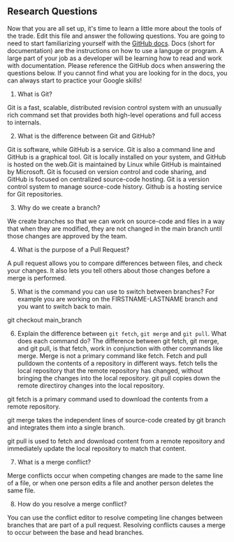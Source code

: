 ## Research Questions 

Now that you are all set up, it's time to learn a little more about the tools of the trade. Edit this file and answer the following questions. You are going to need to start familiarizing yourself with the [GitHub docs](https://docs.github.com/en). Docs (short for documentation) are the instructions on how to use a languge or program. A large part of your job as a developer will be learning how to read and work with documentation. Please reference the GitHub docs when answering the questions below. If you cannot find what you are looking for in the docs, you can always start to practice your Google skills!

1. What is Git?

Git is a fast, scalable, distributed revision control system with an unusually rich command set that provides both high-level operations and full access to internals.

2. What is the difference between Git and GitHub?

Git is software, while GitHub is a service. Git is also a command line and GitHub is a graphical tool. Git is locally installed on your system, and GitHub is hosted on the web.Git is maintained by Linux while GitHub is maintained by Microsoft. Git is focused on version control and code sharing, and GitHub is focused on centralized source-code hosting. Git is a version control system to manage source-code history. Github is a hosting service for Git repositories.

3. Why do we create a branch?

We create branches so that we can work on source-code and files in a way that when they are modified, they are not changed in the main branch until those changes are approved by the team.

4. What is the purpose of a Pull Request?

A pull request allows you to compare differences between files, and check your changes. It also lets you tell others about those changes before a merge is performed.

5. What is the command you can use to switch between branches? For example you are working on the FIRSTNAME-LASTNAME branch and you want to switch back to main.

git checkout main_branch

6. Explain the difference between `git fetch`, `git merge` and `git pull`. What does each command do?
The difference between git fetch, git merge, and git pull, is that fetch, work in conjunction with other commands like merge. Merge is not a primary command like fetch. Fetch and pull pulldown the contents of a repository in different ways. fetch tells the local repository that the remote repository has changed, without bringing the changes into the local repository. git pull copies down the remote directiroy changes into the local repository.

git fetch is a primary command used to download the contents from a remote repository.

git merge takes the independent lines of source-code created by git branch and integrates them into a single branch.

git pull is used to fetch and download content from a remote repository and immediately update the local repository to match that content.

7. What is a merge conflict?

Merge conflicts occur when competing changes are made to the same line of a file, or when one person edits a file and another person deletes the same file.

8. How do you resolve a merge conflict?

You can use the conflict editor to resolve competing line changes between branches that are part of a pull request. Resolving conflicts causes a merge to occur between the base and head branches.
